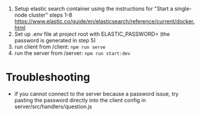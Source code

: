 1.  Setup elastic search container using the instructions for "Start a single-node cluster" steps 1-8
    https://www.elastic.co/guide/en/elasticsearch/reference/current/docker.html
2.  Set up .env file at project root with ELASTIC_PASSWORD=<password>
    (the password is generated in step 5)
3.  run client from /client: `npm run serve`
4.  run the server from /server: `npm run start:dev`

# Troubleshooting

- if you cannot connect to the server because a password issue, try pasting the password directly into the client config in server/src/handlers/question.js
